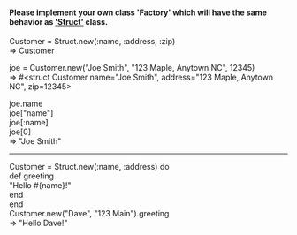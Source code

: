 #### Please implement your own class 'Factory' which will have the same behavior as ['Struct'](http://ruby-doc.org/core-2.0.0/Struct.html) class.

Customer = Struct.new(:name, :address, :zip) <br />
=> Customer
 
joe = Customer.new("Joe Smith", "123 Maple, Anytown NC", 12345) <br />
=> #\<struct Customer name="Joe Smith", address="123 Maple, Anytown NC", zip=12345>
 
joe.name <br />
joe["name"]<br />
joe[:name]<br />
joe[0]  <br />
=> "Joe Smith"

-----------

Customer = Struct.new(:name, :address) do  <br />
   def greeting <br />
     "Hello #{name}!" <br />
   end <br />
end <br />
Customer.new("Dave", "123 Main").greeting <br />
=> "Hello Dave!"
